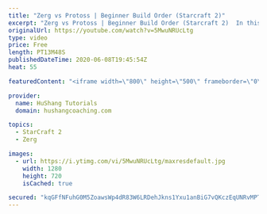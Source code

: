 ```yaml
---
title: "Zerg vs Protoss | Beginner Build Order (Starcraft 2)"
excerpt: "Zerg vs Protoss | Beginner Build Order (Starcraft 2)  In this Starcraft 2 guide we will take a look at a very safe and standard way to open in the zerg vs protoss matchup. We will be using a roach composition that is easy to make and tends to be more forgiving if your macro slips than other compositions."
originalUrl: https://youtube.com/watch?v=5MwuNRUcLtg
type: video
price: Free
length: PT13M48S
publishedDateTime: 2020-06-08T19:45:54Z
heat: 55

featuredContent: "<iframe width=\"800\" height=\"500\" frameborder=\"0\" src=\"https://www.youtube.com/embed/5MwuNRUcLtg\" allow=\"accelerometer; autoplay; encrypted-media; gyroscope; picture-in-picture\" allowfullscreen></iframe>"

provider:
  name: HuShang Tutorials
  domain: hushangcoaching.com

topics:
  - StarCraft 2
  - Zerg

images:
  - url: https://i.ytimg.com/vi/5MwuNRUcLtg/maxresdefault.jpg
    width: 1280
    height: 720
    isCached: true

secured: "kqGFfNFuhG0M5ZoawsWp4dR83W6LRDehJkns1Yxu1anBiG7vQKczEqUNRvMPTzrDqHlV/0kJgCmQZb0W2A484MeDck7QyXo+DHRk6AC83KLV9SC1IQR78taXaN775ll9O+Wy+tGxiZbw2ywmsRr4rZEkV5oIo5T4MUs/CnBwtfUGPAFh8bSR20swUmgLKl6FiEOQDCrAhgUrjlQw9IgMYV56IbN++DUseYVC2StUzF0wOXCWrG5/xXOtS3sDQ+438bN7RqPdzk5mxfrFGnMUQ4990b0zCs/Y7vuXUaZl5mm95sLp7W99eKPH2r1j5+rqlo9vJ+QeSgh1pE5YwUC8U4Lj5I0d4CM0dprxlQ6yQYPgOLl4ygfa1wRQeBRUu6nIPV8eLm0R5A3QwOZXM62jY2EhN78/+0Gl+Kp+GWXh428=;1rSz2BwOUCKWlzA0O1BFdg=="
---
```


